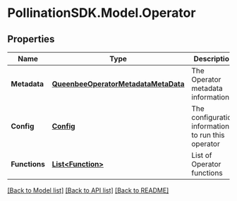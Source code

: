 
# PollinationSDK.Model.Operator

## Properties

Name | Type | Description | Notes
------------ | ------------- | ------------- | -------------
**Metadata** | [**QueenbeeOperatorMetadataMetaData**](QueenbeeOperatorMetadataMetaData.md) | The Operator metadata information | 
**Config** | [**Config**](Config.md) | The configuration information to run this operator | 
**Functions** | [**List&lt;Function&gt;**](Function.md) | List of Operator functions | 

[[Back to Model list]](../README.md#documentation-for-models)
[[Back to API list]](../README.md#documentation-for-api-endpoints)
[[Back to README]](../README.md)

